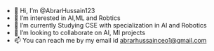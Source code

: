 - 👋 Hi, I’m @AbrarHussain123
- 👀 I’m interested in AI,ML and Robtics
- 🌱 I’m currently Studying CSE with specialization in AI and Robotics
- 💞️ I’m looking to collaborate on AI, Ml projects
- 📫 You can reach me by my email id abrarhussainceo1@gmail.com

<!---
AbrarHussain123/AbrarHussain123 is a ✨ special ✨ repository because its `README.md` (this file) appears on your GitHub profile.
You can click the Preview link to take a look at your changes.
--->
